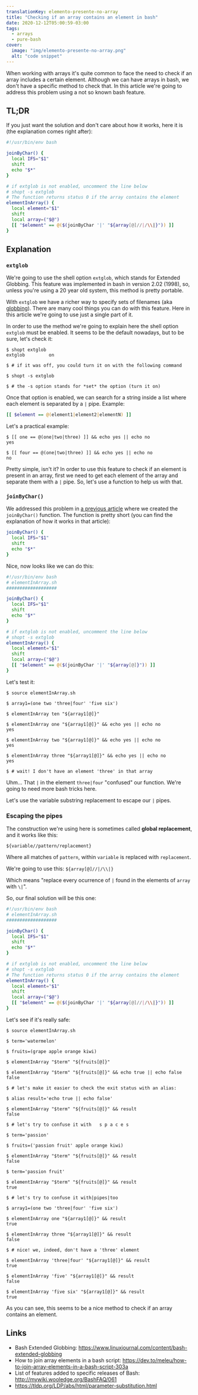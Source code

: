 ```yaml
---
translationKey: elemento-presente-no-array
title: "Checking if an array contains an element in bash"
date: 2020-12-12T05:00:59-03:00
tags:
  - arrays
  - pure-bash
cover:
  image: "img/elemento-presente-no-array.png"
  alt: "code snippet"
---
```


When working with arrays it's quite common to face the need to check if an array includes a certain element. Although we can have arrays in bash, we don't have a specific method to check that. In this article we're going to address this problem using a not so known bash feature.

## TL;DR

If you just want the solution and don't care about how it works, here it is (the explanation comes right after):
```bash
#!/usr/bin/env bash

joinByChar() {
  local IFS="$1"
  shift
  echo "$*"
}

# if extglob is not enabled, uncomment the line below
# shopt -s extglob
# The function returns status 0 if the array contains the element
elementInArray() {
  local element="$1"
  shift
  local array=("$@")
  [[ "$element" == @($(joinByChar '|' "${array[@]//|/\\|}")) ]]
}
```


## Explanation


### `extglob`

We're going to use the shell option `extglob`, which stands for Extended Globbing. This feature was implemented in bash in version 2.02 (1998), so, unless you're using a 20 year old system, this method is pretty portable.

With `extglob` we have a richer way to specify sets of filenames (aka [globbing](https://en.wikipedia.org/wiki/Glob_(programming))). There are many cool things you can do with this feature. Here in this article we're going to use just a single part of it.

In order to use the method we're going to explain here the shell option `extglob` must be enabled. It seems to be the default nowadays, but to be sure, let's check it:
```
$ shopt extglob
extglob         on

$ # if it was off, you could turn it on with the following command

$ shopt -s extglob

$ # the -s option stands for *set* the option (turn it on)
```

Once that option is enabled, we can search for a string inside a list where each element is separated by a `|` pipe. Example:
```bash
[[ $element == @(element1|element2|elementN) ]]
```

Let's a practical example:
```
$ [[ one == @(one|two|three) ]] && echo yes || echo no
yes

$ [[ four == @(one|two|three) ]] && echo yes || echo no
no
```

Pretty simple, isn't it? In order to use this feature to check if an element is present in an array, first we need to get each element of the array and separate them with a `|` pipe. So, let's use a function to help us with that.


### `joinByChar()`

We addressed this problem in [a previous article](https://dev.to/meleu/how-to-join-array-elements-in-a-bash-script-303a) where we created the `joinByChar()` function. The function is pretty short (you can find the explanation of how it works in that article):
```bash
joinByChar() {
  local IFS="$1"
  shift
  echo "$*"
}
```

Nice, now looks like we can do this:
```bash
#!/usr/bin/env bash
# elementInArray.sh
###################

joinByChar() {
  local IFS="$1"
  shift
  echo "$*"
}

# if extglob is not enabled, uncomment the line below
# shopt -s extglob
elementInArray() {
  local element="$1"
  shift
  local array=("$@")
  [[ "$element" == @($(joinByChar '|' "${array[@]}")) ]]
}
```

Let's test it:
```
$ source elementInArray.sh 

$ array1=(one two 'three|four' 'five six')

$ elementInArray ten "${array1[@]}"

$ elementInArray one "${array1[@]}" && echo yes || echo no
yes

$ elementInArray two "${array1[@]}" && echo yes || echo no
yes

$ elementInArray three "${array1[@]}" && echo yes || echo no
yes

$ # wait! I don't have an element 'three' in that array
```

Uhm... That `|` in the element `three|four` "confused" our function. We're going to need more bash tricks here.

Let's use the variable substring replacement to escape our `|` pipes.


### Escaping the pipes

The construction we're using here is sometimes called **global replacement**, and it works like this:
```
${variable//pattern/replacement}
```

Where all matches of `pattern`, within `variable` is replaced with `replacement`.

We're going to use this: `${array[@]//|/\\|}`

Which means "replace every ocurrence of `|` found in the elements of `array` with `\|`".

So, our final solution will be this one:
```bash
#!/usr/bin/env bash
# elementInArray.sh
###################

joinByChar() {
  local IFS="$1"
  shift
  echo "$*"
}

# if extglob is not enabled, uncomment the line below
# shopt -s extglob
# The function returns status 0 if the array contains the element
elementInArray() {
  local element="$1"
  shift
  local array=("$@")
  [[ "$element" == @($(joinByChar '|' "${array[@]//|/\\|}")) ]]
}
```

Let's see if it's really safe:
```
$ source elementInArray.sh 

$ term='watermelon'

$ fruits=(grape apple orange kiwi)

$ elementInArray "$term" "${fruits[@]}"

$ elementInArray "$term" "${fruits[@]}" && echo true || echo false
false

$ # let's make it easier to check the exit status with an alias:

$ alias result='echo true || echo false'

$ elementInArray "$term" "${fruits[@]}" && result
false

$ # let's try to confuse it with   s p a c e s

$ term='passion'

$ fruits=('passion fruit' apple orange kiwi)

$ elementInArray "$term" "${fruits[@]}" && result
false

$ term='passion fruit'

$ elementInArray "$term" "${fruits[@]}" && result
true

$ # let's try to confuse it with|pipes|too

$ array1=(one two 'three|four' 'five six')

$ elementInArray one "${array1[@]}" && result
true

$ elementInArray three "${array1[@]}" && result
false

$ # nice! we, indeed, don't have a 'three' element

$ elementInArray 'three|four' "${array1[@]}" && result
true

$ elementInArray 'five' "${array1[@]}" && result
false

$ elementInArray 'five six' "${array1[@]}" && result
true
```

As you can see, this seems to be a nice method to check if an array contains an element.


## Links

- Bash Extended Globbing: <https://www.linuxjournal.com/content/bash-extended-globbing>
- How to join array elements in a bash script: <https://dev.to/meleu/how-to-join-array-elements-in-a-bash-script-303a>
- List of features added to specific releases of Bash: <http://mywiki.wooledge.org/BashFAQ/061>
- https://tldp.org/LDP/abs/html/parameter-substitution.html
